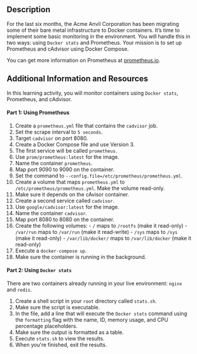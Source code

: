 ## Description

For the last six months, the Acme Anvil Corporation has been migrating some of their bare metal infrastructure to Docker containers. It’s time to implement some basic monitoring in the environment. You will handle this in two ways: using  `Docker stats`  and Prometheus. Your mission is to set up Prometheus and cAdvisor using Docker Compose.

You can get more information on Prometheus at  [prometheus.io](https://prometheus.io/).

## Additional Information and Resources

In this learning activity, you will monitor containers using  `Docker stats`, Prometheus, and cAdvisor.

#### Part 1: Using Prometheus

1.  Create a  `prometheus.yml`  file that contains the  `cadvisor`  job.
2.  Set the scrape interval to  `5 seconds`.
3.  Target  `cadvisor`  on port 8080.
4.  Create a Docker Compose file and use Version 3.
5.  The first service will be called  `prometheus`.
6.  Use  `prom/prometheus:latest`  for the image.
7.  Name the container  `prometheus`.
8.  Map port 9090 to 9090 on the container.
9.  Set the command to  `--config.file=/etc/prometheus/prometheus.yml`.
10.  Create a volume that maps  `prometheus.yml`  to  `/etc/prometheus/prometheus.yml`. Make the volume read-only.
11.  Make sure it depends on the cAvisor container.
12.  Create a second service called  `cadvisor`.
13.  Use  `google/cadvisor:latest`  for the image.
14.  Name the container  `cadvisor`.
15.  Map port 8080 to 8080 on the container.
16.  Create the following volumes:
    -   `/`  maps to  `/rootfs`  (make it read-only)
    -   `/var/run`  maps to  `/var/run`  (make it read-write)
    -   `/sys`  maps to  `/sys`  (make it read-only)
    -   `/var/lib/docker/`  maps to  `/var/lib/docker`  (make it read-only)
17.  Execute a  `docker-compose up`.
18.  Make sure the container is running in the background.

#### Part 2: Using  `Docker stats`

There are two containers already running in your live environment:  `nginx`  and  `redis`.

1.  Create a shell script in your  `root`  directory called  `stats.sh`.
2.  Make sure the script is executable.
3.  In the file, add a line that will execute the  `Docker stats`  command using the  `formatting`  flag with the name, ID, memory usage, and CPU percentage placeholders.
4.  Make sure the output is formatted as a table.
5.  Execute  `stats.sh`  to view the results.
6.  When you're finished, exit the results.
